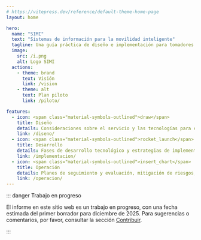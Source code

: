 ```yaml
---
# https://vitepress.dev/reference/default-theme-home-page
layout: home

hero:
  name: "SIMI"
  text: "Sistemas de información para la movilidad inteligente"
  tagline: Una guía práctica de diseño e implementación para tomadores de decisiones.
  image:
    src: /i.png
    alt: Logo SIMI
  actions:
    - theme: brand
      text: Visión
      link: /vision
    - theme: alt
      text: Plan piloto
      link: /piloto/

features:
  - icon: <span class="material-symbols-outlined">draw</span>
    title: Diseño
    details: Consideraciones sobre el servicio y las tecnologías para el transporte público.
    link: /diseno/
  - icon: <span class="material-symbols-outlined">rocket_launch</span>
    title: Desarrollo
    details: Fases de desarrollo tecnológico y estrategias de implementación.
    link: /implementacion/
  - icon: <span class="material-symbols-outlined">insert_chart</span>
    title: Operación
    details: Planes de seguimiento y evaluación, mitigación de riesgos, gobernanza y evolución, entre otros.
    link: /operacion/
---
```


::: danger Trabajo en progreso

El informe en este sitio web es un trabajo en progreso, con una fecha estimada del primer borrador para diciembre de 2025. Para sugerencias o comentarios, por favor, consultar la sección [Contribuir](contribuir.md).

:::

